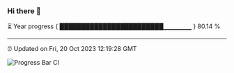 ### Hi there 👋

⏳ Year progress { ████████████████████████▁▁▁▁▁▁ } 80.14 %

---

⏰ Updated on Fri, 20 Oct 2023 12:19:28 GMT

![Progress Bar CI](https://github.com/liununu/liununu/workflows/Progress%20Bar%20CI/badge.svg)
